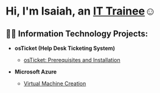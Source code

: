 <h1>Hi, I'm Isaiah, an <a href="https://linkedin.com/in/Josh">IT Trainee</a>☺</h1>

<h2>👨‍💻 Information Technology Projects:</h2>

- <b>osTicket (Help Desk Ticketing System)</b>
  - [osTicket: Prerequisites and Installation](https://github.com/IsaiahReynolds-Smithson/osticket-prereqs)
  
- <b>Microsoft Azure</b>
  
  - [Virtual Machine Creation](https://github.com/IsaiahReynolds-Smithson/VM-Creation)
